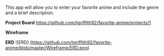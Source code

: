 This app will allow you to enter your favorite anime and include the genre and a brief description.

**Project Board**
https://github.com/tgriffith92/favorite-anime/projects/1

**Wireframe**


**ERD**
![ERD] (https://github.com/tgriffith92/favorite-anime/blob/master/Wireframe/ERD.png)